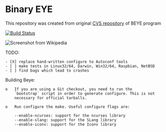 # Binary EYE

This repository was created from original [CVS
repository](https://sourceforge.net/projects/beye/) of BEYE program

[![Build Status](https://travis-ci.org/widgetii/beye.svg?branch=master)](https://travis-ci.org/widgetii/beye)

![Screenshot from Wikipedia](https://upload.wikimedia.org/wikipedia/commons/b/b6/Biew_ss.png)

TODO:

    - [X] replace hand-written configure to Autoconf tools
    - [ ] make tests in Linux32/64, Darwin, Win32/64, Raspbian, NetBSD 
    - [ ] find bugs which lead to crashes

Building Beye:

    o   If you are using a Git checkout, you need to run the
        `bootstrap` script in order to generate configure. This is not
        necessary for official tarballs.

    o   Run configure the make. Useful configure flags are:

        --enable-ncurses: support for the ncurses library
        --enable-slang: support for the SLang library
        --enable-iconv: support for the Iconv library

